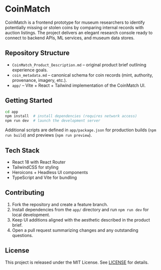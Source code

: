 # CoinMatch

CoinMatch is a frontend prototype for museum researchers to identify potentially missing or stolen coins by comparing internal records with auction listings. The project delivers an elegant research console ready to connect to backend APIs, ML services, and museum data stores.

## Repository Structure

- `CoinMatch_Product_Description.md` – original product brief outlining experience goals.
- `coin_metadata.md` – canonical schema for coin records (mint, authority, provenance, imagery, etc.).
- `app/` – Vite + React + Tailwind implementation of the CoinMatch UI.

## Getting Started

```bash
cd app
npm install  # install dependencies (requires network access)
npm run dev  # launch the development server
```

Additional scripts are defined in `app/package.json` for production builds (`npm run build`) and previews (`npm run preview`).

## Tech Stack

- React 18 with React Router
- TailwindCSS for styling
- Heroicons + Headless UI components
- TypeScript and Vite for bundling

## Contributing

1. Fork the repository and create a feature branch.
2. Install dependencies from the `app/` directory and run `npm run dev` for local development.
3. Keep UI additions aligned with the aesthetic described in the product brief.
4. Open a pull request summarizing changes and any outstanding questions.

## License

This project is released under the MIT License. See [LICENSE](LICENSE) for details.
